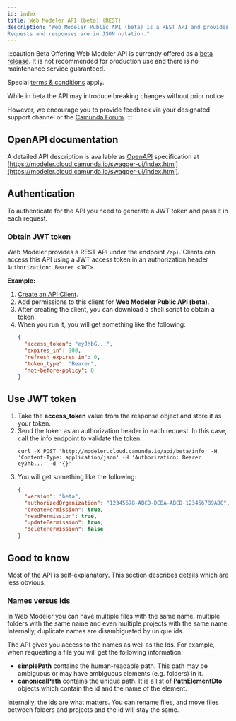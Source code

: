 ```yaml
---
id: index
title: Web Modeler API (beta) (REST)
description: "Web Modeler Public API (beta) is a REST API and provides access to Web Modeler Data.
Requests and responses are in JSON notation."
---
```


:::caution Beta Offering
Web Modeler API is currently offered as a [beta release](../../reference/early-access#beta). It is not recommended for production use and there is no maintenance service guaranteed.

Special [terms & conditions](https://camunda.com/legal/terms/camunda-platform/camunda-platform-8-self-managed/) apply.

While in beta the API may introduce breaking changes without prior notice.

However, we encourage you to provide feedback via your designated support channel or the [Camunda Forum](https://forum.camunda.io/).
:::

## OpenAPI documentation

A detailed API description is available as [OpenAPI](https://www.openapis.org/) specification at [https://modeler.cloud.camunda.io/swagger-ui/index.html](https://modeler.cloud.camunda.io/swagger-ui/index.html).

## Authentication

To authenticate for the API you need to generate a JWT token and pass it in each request.

### Obtain JWT token

Web Modeler provides a REST API under the endpoint `/api`. Clients can access this API using a JWT access token in an authorization header `Authorization: Bearer <JWT>`.

**Example:**

1. [Create an API Client](../../../components/console/manage-clusters/manage-api-clients/#create-a-client).
2. Add permissions to this client for **Web Modeler Public API (beta)**.
3. After creating the client, you can download a shell script to obtain a token.
4. When you run it, you will get something like the following:
   ```json
   {
     "access_token": "eyJhbG...",
     "expires_in": 300,
     "refresh_expires_in": 0,
     "token_type": "Bearer",
     "not-before-policy": 0
   }
   ```

## Use JWT token

1. Take the **access_token** value from the response object and store it as your token.
2. Send the token as an authorization header in each request. In this case, call the info endpoint to validate the token.
   ```shell
   curl -X POST 'http://modeler.cloud.camunda.io/api/beta/info' -H 'Content-Type: application/json' -H 'Authorization: Bearer eyJhb...' -d '{}'
   ```
3. You will get something like the following:
   ```json
   {
     "version": "beta",
     "authorizedOrganization": "12345678-ABCD-DCBA-ABCD-123456789ABC",
     "createPermission": true,
     "readPermission": true,
     "updatePermission": true,
     "deletePermission": false
   }
   ```

## Good to know

Most of the API is self-explanatory. This section describes details which are less obvious.

### Names versus ids

In Web Modeler you can have multiple files with the same name, multiple folders with the same name and even multiple projects with the same name. Internally, duplicate names are disambiguated by unique ids.

The API gives you access to the names as well as the Ids. For example, when requesting a file you will get the following information:

- **simplePath** contains the human-readable path. This path may be ambiguous or may have ambiguous elements (e.g. folders) in it.
- **canonicalPath** contains the unique path. It is a list of **PathElementDto** objects which contain the id and the name of the element.

Internally, the ids are what matters. You can rename files, and move files between folders and projects and the id will stay the same.
